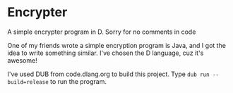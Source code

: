 # Encrypter
A simple encrypter program in D. Sorry for no comments in code

One of my friends wrote a simple encryption program is Java, and I got the idea to write something similar. I've chosen the D language, cuz it's awesome!

I've used DUB from code.dlang.org to build this project. Type `dub run --build=release` to run the program.
